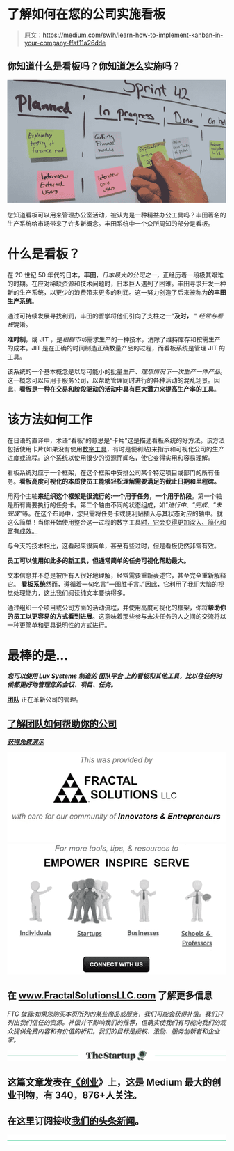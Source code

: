 # 了解如何在您的公司实施看板

> 原文：<https://medium.com/swlh/learn-how-to-implement-kanban-in-your-company-ffaf11a26dde>

## 你知道什么是看板吗？你知道怎么实施吗？

![](img/161e957ee323c9cbc27788f4dcade426.png)

您知道看板可以用来管理办公室活动，被认为是一种精益办公工具吗？丰田著名的生产系统给市场带来了许多新概念。丰田系统中一个众所周知的部分是看板。

# **什么是看板？**

在 20 世纪 50 年代的日本，**丰田**，*日本最大的公司之一*，正经历着一段极其艰难的时期。在应对稀缺资源和技术问题时，日本巨人遇到了困难。丰田寻求开发一种新的生产系统，以更少的浪费带来更多的利润。这一努力创造了后来被称为**的丰田生产系统**。

通过可持续发展寻找利润，丰田的哲学将他们引向了支柱之一"**及时，** " *经常与看板*混淆。

**准时制**，或 **JIT** ，是*根据市场*需求生产的一种技术，消除了维持库存和按需生产的成本。JIT 是在正确的时间制造正确数量产品的过程，而看板系统是管理 JIT 的工具。

该系统的一个基本概念是以尽可能小的批量生产、*理想情况下一次生产一件产品*。这一概念可以应用于服务公司，以帮助管理同时进行的各种活动的混乱场景。因此，**看板是一种在交易和阶段驱动的活动中具有巨大潜力来提高生产率的工具**。

# **该方法如何工作**

在日语的直译中，术语“看板”的意思是“卡片”这是描述看板系统的好方法。该方法包括使用卡片(如果没有使用[数字工具](https://teamslux.com/?lang=en&utm_source=Fractal%20Solutions%20LLC%20Blog)，有时是便利贴)来指示和可视化公司的生产进度或流程。这个系统以使用很少的资源而闻名，使它变得实用和容易理解。

看板系统对应于一个框架，在这个框架中安排公司某个特定项目或部门的所有任务。**看板高度可视化的本质使员工能够轻松理解需要满足的截止日期和里程碑。**

用两个主轴**来组织这个框架是很流行的:一个用于任务，一个用于阶段**。第一个轴是所有需要执行的任务卡。第二个轴由不同的状态组成，如“*进行中*、“*完成*、“*未完成*”等。在这个布局中，您只需将任务卡或便利贴插入与其状态对应的轴中。就这么简单！当你开始使用整合这一过程的数字工具[时，它会变得更加深入、简化和富有成效。](https://teamslux.com/?lang=en&utm_source=Fractal%20Solutions%20LLC%20Blog)

与今天的技术相比，这看起来很简单，甚至有些过时，但是看板仍然非常有效。

**员工可以使用如此多的新工具，但通常简单的任务可视化帮助最大。**

文本信息并不总是被所有人很好地理解，经常需要重新表述它，甚至完全重新解释它。 **看板系统**然而，遵循着一句名言“一图胜千言。”因此，它利用了我们大脑的视觉处理能力，这比我们阅读纯文本要快得多。

通过组织一个项目或公司方面的活动流程，并使用高度可视化的框架，你将**帮助你的员工以更容易的方式看到进展**。这意味着那些参与未决任务的人之间的交流将以一种更简单和更具说明性的方式进行。

# 最棒的是…

***您可以使用 Lux Systems 制造的*** [***团队平台***](https://teamslux.com/?lang=en&utm_source=Fractal%20Solutions%20LLC%20Blog) ***上的看板和其他工具，比以往任何时候都更好地管理您的会议、项目、任务。***

[**团队**](https://teamslux.com/?lang=en&utm_source=Fractal%20Solutions%20LLC%20Blog) 正在革新公司的管理。

## [**了解团队如何帮助你的公司**](https://teamslux.com/?lang=en&utm_source=Fractal%20Solutions%20LLC%20Blog)

[***获得免费演示***](http://teamslux.rds.land/request-a-demo?utm_source=Fractal%20Solutions%20LLC%20Blog)

[![](img/acf86e22f97bd47adf737eeaef857624.png)](http://www.FractalSolutionsLLC.com)[![](img/d557c81548afe5b9c08c30358cb88584.png)](http://www.FractalSolutionsLLC.com)

## 在 www.FractalSolutionsLLC.com 了解更多信息

*FTC 披露:如果您购买本页所列的某些商品或服务，我们可能会获得补偿。我们只列出我们信任的资源。补偿并不影响我们的推荐，但确实使我们有可能向我们的观众提供免费内容和有价值的折扣。我们的目标是授权、激励、服务创新者和企业家。*

[![](img/308a8d84fb9b2fab43d66c117fcc4bb4.png)](https://medium.com/swlh)

## 这篇文章发表在[《创业](https://medium.com/swlh)》上，这是 Medium 最大的创业刊物，有 340，876+人关注。

## 在这里订阅接收[我们的头条新闻](http://growthsupply.com/the-startup-newsletter/)。

[![](img/b0164736ea17a63403e660de5dedf91a.png)](https://medium.com/swlh)